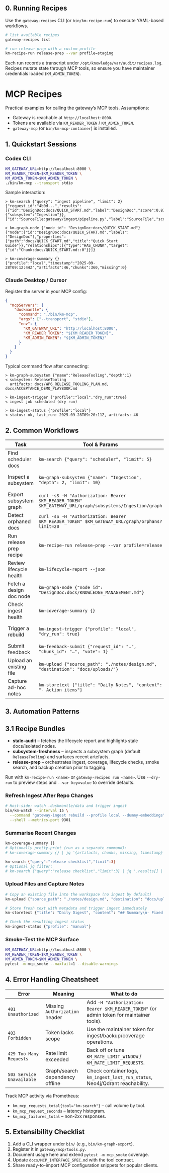 ## 0. Running Recipes

Use the `gateway-recipes` CLI (or `bin/km-recipe-run`) to execute YAML-based workflows.

```bash
# list available recipes
gateway-recipes list

# run release prep with a custom profile
km-recipe-run release-prep --var profile=staging
```

Each run records a transcript under `/opt/knowledge/var/audit/recipes.log`. Recipes mutate state through MCP tools, so ensure you have maintainer credentials loaded (`KM_ADMIN_TOKEN`).

# MCP Recipes

Practical examples for calling the gateway’s MCP tools. Assumptions:

- Gateway is reachable at `http://localhost:8000`.
- Tokens are available via `KM_READER_TOKEN` / `KM_ADMIN_TOKEN`.
- `gateway-mcp` (or `bin/km-mcp-container`) is installed.

## 1. Quickstart Sessions

### Codex CLI

```bash
KM_GATEWAY_URL=http://localhost:8000 \
KM_READER_TOKEN=$KM_READER_TOKEN \
KM_ADMIN_TOKEN=$KM_ADMIN_TOKEN \
./bin/km-mcp --transport stdio
```

Sample interaction:

```
> km-search {"query": "ingest pipeline", "limit": 2}
{"request_id":"4b0d...","results":[{"id":"DesignDoc:docs/QUICK_START.md","label":"DesignDoc","score":0.87,"graph_context":{"subsystem":"Ingestion"}}, {"id":"SourceFile:gateway/ingest/pipeline.py","label":"SourceFile","score":0.82}]}

> km-graph-node {"node_id": "DesignDoc:docs/QUICK_START.md"}
{"node":{"id":"DesignDoc:docs/QUICK_START.md","labels":["DesignDoc"],"properties":{"path":"docs/QUICK_START.md","title":"Quick Start Guide"}},"relationships":[{"type":"HAS_CHUNK","target":{"id":"Chunk:docs/QUICK_START.md::0"}}]}

> km-coverage-summary {}
{"profile":"local","timestamp":"2025-09-28T09:12:44Z","artifacts":46,"chunks":360,"missing":0}
```

### Claude Desktop / Cursor

Register the server in your MCP config:

```json
{
  "mcpServers": {
    "duskmantle": {
      "command": "./bin/km-mcp",
      "args": ["--transport", "stdio"],
      "env": {
        "KM_GATEWAY_URL": "http://localhost:8000",
        "KM_READER_TOKEN": "${KM_READER_TOKEN}",
        "KM_ADMIN_TOKEN": "${KM_ADMIN_TOKEN}"
      }
    }
  }
}
```

Typical command flow after connecting:

```
> km-graph-subsystem {"name":"ReleaseTooling","depth":1}
< subsystem: ReleaseTooling
  artifacts: docs/WP6_RELEASE_TOOLING_PLAN.md, docs/ACCEPTANCE_DEMO_PLAYBOOK.md

> km-ingest-trigger {"profile":"local","dry_run":true}
< ingest job scheduled (dry run)

> km-ingest-status {"profile":"local"}
< status: ok, last_run: 2025-09-28T09:20:11Z, artifacts: 46
```

## 2. Common Workflows

| Task | Tool & Params | Typical Output |
|------|---------------|----------------|
| Find scheduler docs | `km-search {"query": "scheduler", "limit": 5}` | Top chunks with subsystem context. |
| Inspect a subsystem | `km-graph-subsystem {"name": "Ingestion", "depth": 2, "limit": 10}` | Multi-hop chains with `hops` and `path` metadata; increase `depth` for deeper graphs. |
| Export subsystem graph | `curl -sS -H "Authorization: Bearer $KM_READER_TOKEN" $KM_GATEWAY_URL/graph/subsystems/Ingestion/graph` | Returns node/edge lists for visualising dependency connections. |
| Detect orphaned docs | `curl -sS -H "Authorization: Bearer $KM_READER_TOKEN" $KM_GATEWAY_URL/graph/orphans?limit=20` | Lists artifacts missing BELONGS_TO/DESCRIBES/VALIDATES edges. |
| Run release prep recipe | `km-recipe-run release-prep --var profile=release` | Triggers ingest, waits for completion, captures coverage/lifecycle, and creates a backup archive. |
| Review lifecycle health | `km-lifecycle-report --json` | Lifecycle summary (isolated nodes, stale docs, missing tests). |
| Fetch a design doc node | `km-graph-node {"node_id": "DesignDoc:docs/KNOWLEDGE_MANAGEMENT.md"}` | Node properties + relationships (`HAS_CHUNK`, `REFERENCES`, …). |
| Check ingest health | `km-coverage-summary {}` | Artifact/chunk totals, missing artifacts, last run details. |
| Trigger a rebuild | `km-ingest-trigger {"profile": "local", "dry_run": true}` | Schedules an ingest after editing `.duskmantle/data`. Drop `dry_run` for production. |
| Submit feedback | `km-feedback-submit {"request_id": "…", "chunk_id": "…", "vote": 1}` | Records a positive relevance vote. |
| Upload an existing file | `km-upload {"source_path": "./notes/design.md", "destination": "docs/uploads/"}` | Copies the file into the workspace and reports the stored path. |
| Capture ad-hoc notes | `km-storetext {"title": "Daily Notes", "content": "- Action items"}` | Persists text as markdown with optional metadata. |

## 3. Automation Patterns

## 3.1 Recipe Bundles

- **stale-audit** – fetches the lifecycle report and highlights stale docs/isolated nodes.
- **subsystem-freshness** – inspects a subsystem graph (default `ReleaseTooling`) and surfaces recent artefacts.
- **release-prep** – orchestrates ingest, coverage, lifecycle checks, smoke search, and backup creation prior to tagging.

Run with `km-recipe-run <name>` or `gateway-recipes run <name>`. Use `--dry-run` to preview steps and `--var key=value` to override defaults.

### Refresh Ingest After Repo Changes

```bash
# Host-side: watch .duskmantle/data and trigger ingest
bin/km-watch --interval 15 \
  --command "gateway-ingest rebuild --profile local --dummy-embeddings" \
  --shell --metrics-port 9301
```

### Summarise Recent Changes

```bash
km-coverage-summary {}
# Optionally pretty-print (run as a separate command):
# km-coverage-summary {} | jq '{artifacts, chunks, missing, timestamp}'

km-search {"query":"release checklist","limit":3}
# Optional jq filter:
# km-search {"query":"release checklist","limit":3} | jq '.results[] | {id, score}'
```

### Upload Files and Capture Notes

```bash
# Copy an existing file into the workspace (no ingest by default)
km-upload {"source_path": "./notes/design.md", "destination": "docs/uploads/"}

# Store fresh text with metadata and trigger ingest immediately
km-storetext {"title": "Daily Digest", "content": "## Summary\n- Fixed ingestion retries", "destination": "docs/digests", "tags": ["digest", "status"], "ingest": true}

# Check the resulting ingest status
km-ingest-status {"profile": "manual"}
```

### Smoke-Test the MCP Surface

```bash
KM_GATEWAY_URL=http://localhost:8000 \
KM_READER_TOKEN=$KM_READER_TOKEN \
KM_ADMIN_TOKEN=$KM_ADMIN_TOKEN \
pytest -m mcp_smoke --maxfail=1 --disable-warnings
```

## 4. Error Handling Cheatsheet

| Error | Meaning | What to do |
|-------|---------|------------|
| `401 Unauthorized` | Missing `Authorization` header | Add `-H "Authorization: Bearer $KM_READER_TOKEN"` (or admin token for maintainer tools). |
| `403 Forbidden` | Token lacks scope | Use the maintainer token for ingest/backup/coverage operations. |
| `429 Too Many Requests` | Rate limit exceeded | Back off or tune `KM_RATE_LIMIT_WINDOW` / `KM_RATE_LIMIT_REQUESTS`. |
| `503 Service Unavailable` | Graph/search dependency offline | Check container logs, `km_ingest_last_run_status`, Neo4j/Qdrant reachability. |

Track MCP activity via Prometheus:

- `km_mcp_requests_total{tool="km-search"}` – call volume by tool.
- `km_mcp_request_seconds` – latency histogram.
- `km_mcp_failures_total` – non-2xx responses.

## 5. Extensibility Checklist

1. Add a CLI wrapper under `bin/` (e.g., `bin/km-graph-export`).
2. Register it in `gateway/mcp/tools.py`.
3. Document usage here and extend `pytest -m mcp_smoke` coverage.
4. Update `docs/MCP_INTERFACE_SPEC.md` with the tool contract.
5. Share ready-to-import MCP configuration snippets for popular clients.
